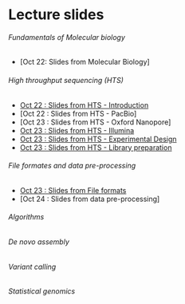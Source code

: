 # Lecture slides

<!--- Use https://github.com/arvindsundaram/IN-BIOSx000/raw/2018/Lectures/ --> 
###### Fundamentals of Molecular biology

* [Oct 22: Slides from Molecular Biology]

###### High throughput sequencing (HTS)
* [Oct 22 : Slides from HTS - Introduction](https://github.com/arvindsundaram/IN-BIOSx000/raw/2018/Lectures/Day1_HTS-intro.pdf)
* [Oct 22 : Slides from HTS - PacBio]
* [Oct 23 : Slides from HTS - Oxford Nanopore]
* [Oct 23 : Slides from HTS - Illumina](https://github.com/arvindsundaram/IN-BIOSx000/raw/2018/Lectures/Day2_Illumina.pdf)
* [Oct 23 : Slides from HTS - Experimental Design](https://github.com/arvindsundaram/IN-BIOSx000/raw/2018/Lectures/Day2_ExpDesign.pdf)
* [Oct 23 : Slides from HTS - Library preparation](https://github.com/arvindsundaram/IN-BIOSx000/raw/2018/Lectures/Day2_LibPrep.pdf)

###### File formates and data pre-processing
* [Oct 23 : Slides from File formats](https://github.com/arvindsundaram/IN-BIOSx000/raw/2018/Lectures/Day2_FileFormats.pdf)
* [Oct 24 : Slides from data pre-processing]

###### Algorithms


###### *De novo* assembly


###### Variant calling


###### Statistical genomics
